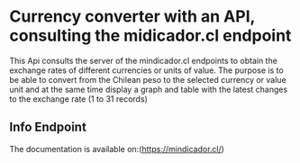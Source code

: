 Currency converter with an API, consulting the midicador.cl endpoint
===============================================

This Api consults the server of the mindicador.cl endpoints to obtain the exchange rates of different currencies or units of value. The purpose is to be able to convert from the Chilean peso to the selected currency or value unit and at the same time display a graph and table with the latest changes to the exchange rate (1 to 31 records)

Info Endpoint
-------------

The documentation is available on:(https://mindicador.cl/)
